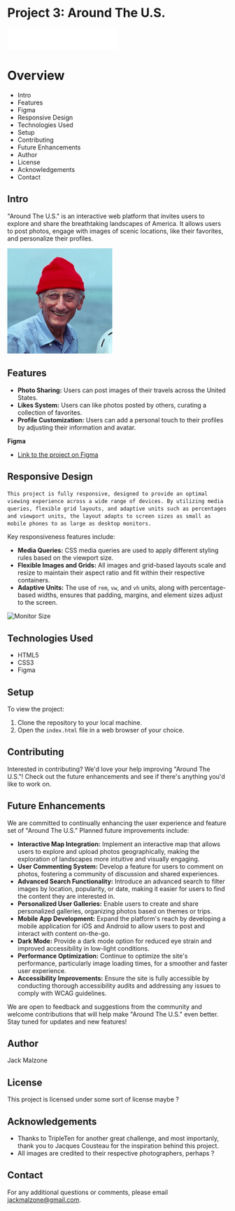 # Project 3: Around The U.S.

![Around The U.S. Logo](./images/logo_aroundtheus.svg)

# Overview

- Intro
- Features
- Figma
- Responsive Design
- Technologies Used
- Setup
- Contributing
- Future Enhancements
- Author
- License
- Acknowledgements
- Contact

## Intro

"Around The U.S." is an interactive web platform that invites users to explore and share the breathtaking landscapes of America. It allows users to post photos, engage with images of scenic locations, like their favorites, and personalize their profiles.

![Yosemite Valley](./images/jacques-cousteau.jpg)

## Features

- **Photo Sharing:** Users can post images of their travels across the United States.
- **Likes System:** Users can like photos posted by others, curating a collection of favorites.
- **Profile Customization:** Users can add a personal touch to their profiles by adjusting their information and avatar.

**Figma**

- [Link to the project on Figma](https://www.figma.com/file/ii4xxsJ0ghevUOcssTlHZv/Sprint-3%3A-Around-the-US?node-id=0%3A1)

## Responsive Design

`This project is fully responsive, designed to provide an optimal viewing experience across a wide range of devices. By utilizing media queries, flexible grid layouts, and adaptive units such as percentages and viewport units, the layout adapts to screen sizes as small as mobile phones to as large as desktop monitors.`

Key responsiveness features include:

- **Media Queries:** CSS media queries are used to apply different styling rules based on the viewport size.
- **Flexible Images and Grids:** All images and grid-based layouts scale and resize to maintain their aspect ratio and fit within their respective containers.
- **Adaptive Units:** The use of `rem`, `vw`, and `vh` units, along with percentage-based widths, ensures that padding, margins, and element sizes adjust to the screen.

![Monitor Size](.images/desktop-1280.png)

## Technologies Used

- HTML5
- CSS3
- Figma

## Setup

To view the project:

1. Clone the repository to your local machine.
2. Open the `index.html` file in a web browser of your choice.

## Contributing

Interested in contributing? We'd love your help improving "Around The U.S."! Check out the future enhancements and see if there's anything you'd like to work on.

## Future Enhancements

We are committed to continually enhancing the user experience and feature set of "Around The U.S." Planned future improvements include:

- **Interactive Map Integration:** Implement an interactive map that allows users to explore and upload photos geographically, making the exploration of landscapes more intuitive and visually engaging.
- **User Commenting System:** Develop a feature for users to comment on photos, fostering a community of discussion and shared experiences.
- **Advanced Search Functionality:** Introduce an advanced search to filter images by location, popularity, or date, making it easier for users to find the content they are interested in.
- **Personalized User Galleries:** Enable users to create and share personalized galleries, organizing photos based on themes or trips.
- **Mobile App Development:** Expand the platform's reach by developing a mobile application for iOS and Android to allow users to post and interact with content on-the-go.
- **Dark Mode:** Provide a dark mode option for reduced eye strain and improved accessibility in low-light conditions.
- **Performance Optimization:** Continue to optimize the site's performance, particularly image loading times, for a smoother and faster user experience.
- **Accessibility Improvements:** Ensure the site is fully accessible by conducting thorough accessibility audits and addressing any issues to comply with WCAG guidelines.

We are open to feedback and suggestions from the community and welcome contributions that will help make "Around The U.S." even better. Stay tuned for updates and new features!

## Author

Jack Malzone

## License

This project is licensed under some sort of license maybe ?

## Acknowledgements

- Thanks to TripleTen for another great challenge, and most importanly, thank you to Jacques Cousteau for the inspiration behind this project.
- All images are credited to their respective photographers, perhaps ?

## Contact

For any additional questions or comments, please email [jackmalzone@gmail.com](mailto:jackmalzone@gmail.com).
